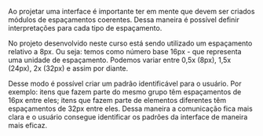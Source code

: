 Ao projetar uma interface é importante ter em mente que devem ser criados módulos de espaçamentos coerentes. Dessa maneira é possível definir interpretações para cada tipo de espaçamento.

No projeto desenvolvido neste curso está sendo utilizado um espaçamento relativo a 8px. Ou seja: temos como número base 16px - que representa uma unidade de espaçamento. Podemos variar entre 0,5x (8px), 1,5x (24px), 2x (32px) e assim por diante.

Desse modo é possível criar um padrão identificável para o usuário. Por exemplo: itens que fazem parte do mesmo grupo têm espaçamentos de 16px entre eles; itens que fazem parte de elementos diferentes têm espaçamentos de 32px entre eles. Dessa maneira a comunicação fica mais clara e o usuário consegue identificar os padrões da interface de maneira mais eficaz.
